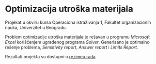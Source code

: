 # Optimizacija utroška materijala

Projekat u okviru kursa Operaciona istraživanja 1, Fakultet organizacionih nauka, Univerzitet u Beogradu.

Problem optimizacije utroška materijala je rešavan u programu *Microsoft Excel* korišćenjem ugrađenog programa *Solver*. Generisano je optimalno rešenje problema, *Sensitivity report*, *Answer report* i *Limits Report*.

Rezultati projekta su dostupni u [rezimeu rada](./Rezime%20rada.pdf).

